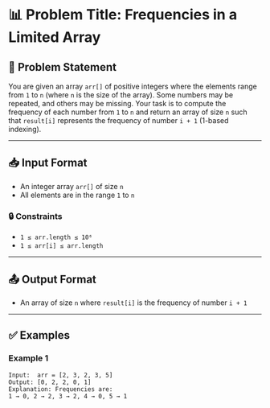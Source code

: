 # 📊 Problem Title: Frequencies in a Limited Array

## 🧩 Problem Statement

You are given an array `arr[]` of positive integers where the elements range from `1` to `n` (where `n` is the size of the array). Some numbers may be repeated, and others may be missing. Your task is to compute the frequency of each number from `1` to `n` and return an array of size `n` such that `result[i]` represents the frequency of number `i + 1` (1-based indexing).

---

## 📥 Input Format

- An integer array `arr[]` of size `n`
- All elements are in the range `1` to `n`

### 🔒 Constraints

- `1 ≤ arr.length ≤ 10⁶`
- `1 ≤ arr[i] ≤ arr.length`

---

## 📤 Output Format

- An array of size `n` where `result[i]` is the frequency of number `i + 1`

---

## ✅ Examples

### Example 1
```text
Input:  arr = [2, 3, 2, 3, 5]
Output: [0, 2, 2, 0, 1]
Explanation: Frequencies are:
1 → 0, 2 → 2, 3 → 2, 4 → 0, 5 → 1
```